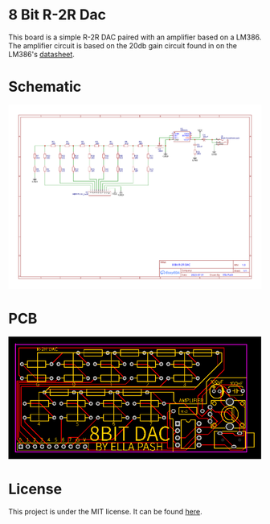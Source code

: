 # 8 Bit R-2R Dac
This board is a simple R-2R DAC paired with an amplifier based on a LM386. The amplifier circuit is based on the 20db gain circuit found in on the LM386's [datasheet](./lm386.pdf).

# Schematic
![schematic](./8bit-r2r-dac-schematic.svg)

# PCB
![pcb](./8bit-r2r-dac-pcb.svg)

# License
This project is under the MIT license. It can be found [here](./LICENSE).
